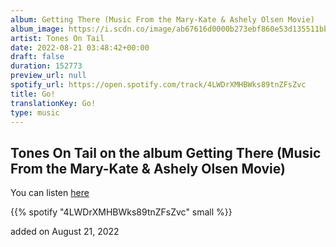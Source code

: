 ```yaml
---
album: Getting There (Music From the Mary-Kate & Ashely Olsen Movie)
album_image: https://i.scdn.co/image/ab67616d0000b273ebf860e53d135511bbf76f74
artist: Tones On Tail
date: 2022-08-21 03:48:42+00:00
draft: false
duration: 152773
preview_url: null
spotify_url: https://open.spotify.com/track/4LWDrXMHBWks89tnZFsZvc
title: Go!
translationKey: Go!
type: music
---
```


## Tones On Tail on the album Getting There (Music From the Mary-Kate & Ashely Olsen Movie)

You can listen [here](https://open.spotify.com/track/4LWDrXMHBWks89tnZFsZvc)

{{% spotify "4LWDrXMHBWks89tnZFsZvc" small %}}

added on August 21, 2022